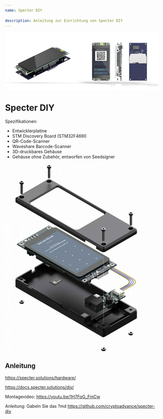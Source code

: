 ```yaml
---
name: Specter DIY

description: Anleitung zur Einrichtung von Specter DIY
---
```


![cover](assets/cover.jpeg)

# Specter DIY

Spezifikationen:

- Entwicklerplatine
- STM Discovery Board (STM32F469I)
- QR-Code-Scanner
- Waveshare Barcode-Scanner
- 3D-druckbares Gehäuse
- Gehäuse ohne Zubehör, entworfen von Seedsigner

![Geräteansicht](assets/2.jpeg)

## Anleitung

https://specter.solutions/hardware/

https://docs.specter.solutions/diy/

Montagevideo: https://youtu.be/1H7FqG_FmCw

Anleitung: Gabeln Sie das ?md https://github.com/cryptoadvance/specter-diy
